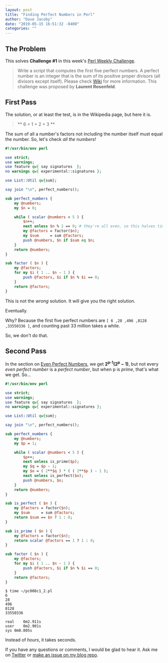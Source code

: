 ```yaml
---
layout: post
title: "Finding Perfect Numbers in Perl"
author: "Dave Jacoby"
date: "2019-05-15 16:51:32 -0400"
categories: ""
---
```


## The Problem

This solves **Challenge #1** in this week's [Perl Weekly Challenge](https://perlweeklychallenge.org/blog/perl-weekly-challenge-008/).

> Write a script that computes the first five perfect numbers. A perfect number is an integer that is the sum of its positive proper divisors (all divisors except itself). Please check [Wiki](https://en.wikipedia.org/wiki/Perfect_number) for more information. This challenge was proposed by **Laurent Rosenfeld**.

## First Pass

The solution, or at least the test, is in the Wikipedia page, but here it is.

> ** 6 = 1 + 2 + 3 **

The sum of all a number's factors not including the number itself must equal the number. So, let's check _all the numbers!_

```perl
#!/usr/bin/env perl

use strict;
use warnings;
use feature qw{ say signatures  };
no warnings qw{ experimental::signatures };

use List::Util qw{sum};

say join "\n", perfect_numbers();

sub perfect_numbers {
    my @numbers;
    my $n = 0;

    while ( scalar @numbers < 5 ) {
        $n++;
        next unless $n % 2 == 0; # they're all even, so this halves time
        my @factors = factor($n);
        my $sum     = sum @factors;
        push @numbers, $n if $sum eq $n;
    }
    return @numbers;
}

sub factor ( $n ) {
    my @factors;
    for my $i ( 1 .. $n - 1 ) {
        push @factors, $i if $n % $i == 0;
    }
    return @factors;
}
```

This is not the _wrong_ solution. It will give you the right solution.

Eventually.

Why? Because the first five perfect numbers are `[ 6 ,28 ,496 ,8128 ,33550336 ]`, and counting past 33 million takes a while.

So, we don't do that.

## Second Pass

In the section on [Even Perfect Numbers](https://en.wikipedia.org/wiki/Perfect_number#Even_perfect_numbers), we get **2<sup>p-1</sup>(2<sup>p</sup> − 1)**, but not every _even perfect number_ is a _perfect number_, but when p is _prime_, that's what we get. So...

```perl
#!/usr/bin/env perl

use strict;
use warnings;
use feature qw{ say signatures  };
no warnings qw{ experimental::signatures };

use List::Util qw{sum};

say join "\n", perfect_numbers();

sub perfect_numbers {
    my @numbers;
    my $p = 1;

    while ( scalar @numbers < 5 ) {
        $p++;
        next unless is_prime($p);
        my $q = $p - 1;
        my $o = ( 2**$q ) * ( ( 2**$p ) - 1 );
        next unless is_perfect($o);
        push @numbers, $o;
    }
    return @numbers;
}

sub is_perfect ( $n ) {
    my @factors = factor($n);
    my $sum     = sum @factors;
    return $sum == $n ? 1 : 0;
}

sub is_prime ( $n ) {
    my @factors = factor($n);
    return scalar @factors == 1 ? 1 : 0;
}

sub factor ( $n ) {
    my @factors;
    for my $i ( 1 .. $n - 1 ) {
        push @factors, $i if $n % $i == 0;
    }
    return @factors;
}
```

```text
$ time ~/pc008c1_2.pl
6
28
496
8128
33550336

real	0m2.911s
user	0m2.901s
sys	0m0.005s
```

Instead of _hours_, it takes seconds.

If you have any questions or comments, I would be glad to hear it. Ask me on [Twitter](https://twitter.com/jacobydave) or [make an issue on my blog repo](https://github.com/jacoby/jacoby.github.io).
